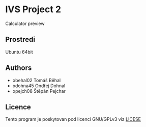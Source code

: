 # IVS Project 2
Calculator preview

Prostredi
---------

Ubuntu 64bit

Authors
------

- xbehal02 Tomáš Běhal
- xdohna45 Ondřej Dohnal
- xpejch08 Štěpán Pejchar

Licence
-------

Tento program je poskytovan pod licenci GNU/GPLv3 viz [LICESE](LICENSE)
